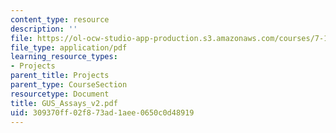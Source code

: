 ```yaml
---
content_type: resource
description: ''
file: https://ol-ocw-studio-app-production.s3.amazonaws.com/courses/7-13-experimental-microbial-genetics-fall-2003/309370ff02f873ad1aee0650c0d48919_GUS_Assays_v2.pdf
file_type: application/pdf
learning_resource_types:
- Projects
parent_title: Projects
parent_type: CourseSection
resourcetype: Document
title: GUS_Assays_v2.pdf
uid: 309370ff-02f8-73ad-1aee-0650c0d48919
---
```

